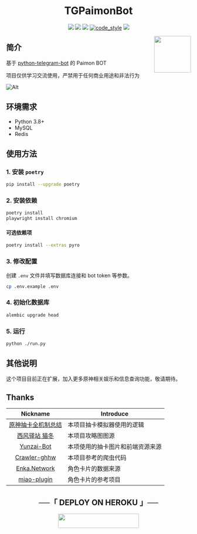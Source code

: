 <h1 align="center">TGPaimonBot</h1>

<div align="center">
<img src="https://img.shields.io/badge/python-3.8%2B-blue">
<img src="https://img.shields.io/badge/works%20on-my%20machine-brightgreen">
<img src="https://img.shields.io/badge/status-%E5%92%95%E5%92%95%E5%92%95-blue">
<a href="https://black.readthedocs.io/en/stable/index.html"><img src="https://img.shields.io/badge/code%20style-black-000000.svg" alt="code_style" /></a>
<a href="https://www.codacy.com/gh/luoshuijs/TGPaimonBot/dashboard?utm_source=github.com&amp;utm_medium=referral&amp;utm_content=luoshuijs/TGPaimonBot&amp;utm_campaign=Badge_Grade"><img src="https://app.codacy.com/project/badge/Grade/810a80be4cbe4b7284ab7634941423c4"/></a>
</div>


<p>
<img src="https://user-images.githubusercontent.com/70872201/190447002-119a8819-b111-4a96-a0b3-701c5e256137.png" align="right" width="100px">
<h2 align="left">简介</h2>

基于 [python-telegram-bot](https://github.com/python-telegram-bot/python-telegram-bot) 的 Paimon BOT

项目仅供学习交流使用，严禁用于任何商业用途和非法行为

![Alt](https://repobeats.axiom.co/api/embed/1c5f63b06e06654bd87076b9b1bc677cf96dac24.svg "Repobeats analytics image")

## 环境需求

- Python 3.8+
- MySQL
- Redis

## 使用方法

### 1. 安装 `poetry`

```bash
pip install --upgrade poetry 
```

### 2. 安装依赖

```bash
poetry install
playwright install chromium
```

#### 可选依赖项

```bash
poetry install --extras pyro
```

### 3. 修改配置

创建 `.env` 文件并填写数据库连接和 bot token 等参数。

```bash
cp .env.example .env
```

### 4. 初始化数据库

```bash
alembic upgrade head
```

### 5. 运行

```bash
python ./run.py
```

## 其他说明

这个项目目前正在扩展，加入更多原神相关娱乐和信息查询功能，敬请期待。

## Thanks

|                                Nickname                                 | Introduce        |
|:-----------------------------------------------------------------------:|------------------|
|          [原神抽卡全机制总结](https://www.bilibili.com/read/cv10468091)          | 本项目抽卡模拟器使用的逻辑    |
| [西风驿站 猫冬](https://bbs.mihoyo.com/ys/accountCenter/postList?id=74019947) | 本项目攻略图图源         |
|           [Yunzai-Bot](https://github.com/Le-niao/Yunzai-Bot)           | 本项使用的抽卡图片和前端资源来源 |
|       [Crawler-ghhw](https://github.com/DGP-Studio/Crawler-ghhw)        | 本项目参考的爬虫代码       |
|                  [Enka.Network](https://enka.network)                   | 角色卡片的数据来源        |
|      [miao-plugin](https://github.com/yoimiya-kokomi/miao-plugin)       | 角色卡片的参考项目        |


<h2 align="center">
    ──「 DEPLOY ON HEROKU 」──
</h2>

<p align="center"><a href="https://heroku.com/deploy?template=https://github.com/SOME-1HING/EmilyBot/tree/Emily"> <img src="https://img.shields.io/badge/Deploy%20To%20Heroku-purple?style=for-the-badge&logo=heroku" width="220" height="38.45"/></a></p>
